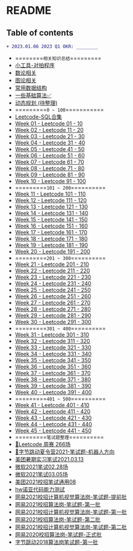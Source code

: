 # README

## Table of contents

```diff
+ 2023.01.06 2023 Q1 OKR: ________
```


* \========`相关知识总结`=========
* [小工具-对拍程序](algorithms/小工具-对拍程序.md)
* [数论相关](algorithms/数论.md)
* [图论相关](algorithms/图论.md)
* [常用数据结构](algorithms/常用数据结构.md)
* [一些基础算法✅](algorithms/基础算法.md)
* [动态规划 (待整理)](algorithms/动态规划.md)
* \=========`0 ~ 100`===========
* [Leetcode-SQL合集](notes/SQL题目合集.md)
* [Week 01 - Leetcode 01 - 10](leetcode-0-100/week01.md)
* [Week 02 - Leetcode 11 - 20](leetcode-0-100/week02.md)
* [Week 03 - Leetcode 21 - 30](leetcode-0-100/week03.md)
* [Week 04 - Leetcode 31 - 40](leetcode-0-100/week04.md)
* [Week 05 - Leetcode 41 - 50](leetcode-0-100/week05.md)
* [Week 06 - Leetcode 51 - 60](leetcode-0-100/week06.md)
* [Week 07 - Leetcode 61 - 70](leetcode-0-100/week07.md)
* [Week 08 - Leetcode 71 - 80](leetcode-0-100/week08.md)
* [Week 09 - Leetcode 81 - 90](leetcode-0-100/week09.md)
* [Week 10 - Leetcode 91 - 100](leetcode-0-100/week10.md)
* \=========`101 ~ 200`==========
* [Week 11 - Leetcode 101 - 110](leetcode-101-200/week11.md)
* [Week 12 - Leetcode 111 - 120](leetcode-101-200/week12.md)
* [Week 13 - Leetcode 121 - 130](leetcode-101-200/week13.md)
* [Week 14 - Leetcode 131 - 140](leetcode-101-200/week14.md)
* [Week 15 - Leetcode 141 - 150](leetcode-101-200/week15.md)
* [Week 16 - Leetcode 151 - 160](leetcode-101-200/week16.md)
* [Week 17 - Leetcode 161 - 170](leetcode-101-200/week17.md)
* [Week 18 - Leetcode 171 - 180](leetcode-101-200/week18.md)
* [Week 19 - Leetcode 181 - 190](leetcode-101-200/week19.md)
* [Week 20 - Leetcode 191 - 200](leetcode-201-300/week20.md)
* \=========`201 ~ 300`==========
* [Week 21 - Leetcode 201 - 210](leetcode-201-300/week21.md)
* [Week 22 - Leetcode 211 - 220](leetcode-201-300/week22.md)
* [Week 23 - Leetcode 221 - 230](leetcode-201-300/week23.md)
* [Week 24 - Leetcode 231 - 240](leetcode-201-300/week24.md)
* [Week 25 - Leetcode 241 - 250](leetcode-201-300/week25.md)
* [Week 26 - Leetcode 251 - 260](leetcode-201-300/week26.md)
* [Week 27 - Leetcode 261 - 270](leetcode-201-300/week27.md)
* [Week 28 - Leetcode 271 - 280](leetcode-201-300/week28.md)
* [Week 29 - Leetcode 281 - 290](leetcode-201-300/week29.md)
* [Week 30 - Leetcode 291 - 300](leetcode-301-400/week30.md)
* \=========`301 ~ 400`==========
* [Week 31 - Leetcode 301 - 310](leetcode-301-400/week31.md)
* [Week 32 - Leetcode 311 - 320](leetcode-301-400/week32.md)
* [Week 33 - Leetcode 321 - 330](leetcode-301-400/week33.md)
* [Week 34 - Leetcode 331 - 340](leetcode-301-400/week34.md)
* [Week 35 - Leetcode 341 - 350](leetcode-301-400/week35.md)
* [Week 36 - Leetcode 351 - 360](leetcode-301-400/week36.md)
* [Week 37 - Leetcode 361 - 370](leetcode-301-400/week37.md)
* [Week 38 - Leetcode 371 - 380](leetcode-301-400/week38.md)
* [Week 39 - Leetcode 381 - 390](leetcode-301-400/week39.md)
* [Week 40 - Leetcode 391 - 400](leetcode-301-400/week40.md)
* \=========`401 ~ 500`==========
* [Week 41 - Leetcode 401 - 410](leetcode-401-500/week41.md)
* [Week 42 - Leetcode 411 - 420](leetcode-401-500/week42.md)
* [Week 43 - Leetcode 421 - 430](leetcode-401-500/week43.md)
* [Week 44 - Leetcode 431 - 440](leetcode-401-500/week44.md)
* [Week 45 - Leetcode 441 - 450](leetcode-401-500/week45.md)
* \=========`笔试题整理`==========
* [🍑Leetcode 周赛 266场](codingtests/Leetcode-266周赛.md)
* [🤖字节跳动夏令营2021-笔试题-机器人方向](codingtests/字节跳动-夏令营笔试-1.md)
* [美团暑期实习笔试2021.03.13](codingtests/美团暑期实习.md)
* [微软2021笔试02.28场](codingtests/微软暑期实习笔试2021.02.26.md)
* [微软2021笔试03.05场](codingtests/微软暑期实习笔试2021.03.05.md)
* [美团2021校招笔试通用08](codingtests/美团2021笔试通用卷08.md)
* [hw诺亚代码能力测试](codingtests/华为诺亚方舟实验室-CodingTest.md)
* [网易2021校招计算机视觉算法岗-笔试题-提前批](codingtests/网易2021算法-提前批.md)
* [网易2021校招算法岗-笔试题-第一批](codingtests/网易2021算法02.md)
* [网易2021校招计算机视觉算法岗-笔试题-第一批](codingtests/网易2021计算机视觉02.md)
* [网易2021校招算法岗-笔试题-第二批](codingtests/网易2021算法.md)
* [网易2021校招计算机视觉算法岗-笔试题-第二批](codingtests/网易2021计算机视觉.md)
* [网易2020校招算法岗-笔试题-正式批](codingtests/网易2020算法.md)
* [字节跳动2018算法岗笔试题-第一批](codingtests/字节跳动-算法.md)